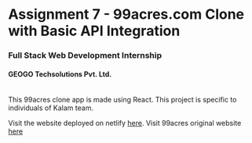 # Assignment 7 - 99acres.com Clone with Basic API Integration
### Full Stack Web Development Internship
#### GEOGO Techsolutions Pvt. Ltd.<br><br>

This 99acres clone app is made using React. This project is specific to individuals of Kalam team.

Visit the website deployed on netlify [here]().
Visit 99acres original website [here](https://www.99acres.com/)